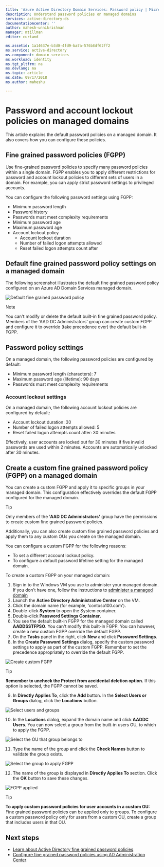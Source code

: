 ```yaml
---
title: 'Azure Active Directory Domain Services: Password policy | Microsoft Docs'
description: Understand password policies on managed domains
services: active-directory-ds
documentationcenter: ''
author: mahesh-unnikrishnan
manager: mtillman
editor: curtand

ms.assetid: 1a14637e-b3d0-4fd9-ba7a-576b8df62ff2
ms.service: active-directory
ms.component: domain-services
ms.workload: identity
ms.tgt_pltfrm: na
ms.devlang: na
ms.topic: article
ms.date: 09/17/2018
ms.author: maheshu

---
```

# Password and account lockout policies on managed domains
This article explains the default password policies on a managed domain. It also covers how you can configure these policies.

## Fine grained password policies (FGPP)
Use fine-grained password policies to specify many password policies within a single domain. FGPP enables you to apply different restrictions for password and account lockout policies to different sets of users in a domain. For example, you can apply strict password settings to privileged accounts.

You can configure the following password settings using FGPP:
* Minimum password length
* Password history
* Passwords must meet complexity requirements
* Minimum password age
* Maximum password age
* Account lockout policy
    * Account lockout duration
    * Number of failed logon attempts allowed
    * Reset failed logon attempts count after


## Default fine grained password policy settings on a managed domain
The following screenshot illustrates the default fine grained password policy configured on an Azure AD Domain Services managed domain.

![Default fine grained password policy](./media/how-to/default-fgpp.png)

> [!NOTE]
> You can't modify or delete the default built-in fine grained password policy. Members of the 'AAD DC Administrators' group can create custom FGPP and configure it to override (take precedence over) the default built-in FGPP.
>
>

## Password policy settings
On a managed domain, the following password policies are configured by default:
* Minimum password length (characters): 7
* Maximum password age (lifetime): 90 days
* Passwords must meet complexity requirements

### Account lockout settings
On a managed domain, the following account lockout policies are configured by default:
* Account lockout duration: 30
* Number of failed logon attempts allowed: 5
* Reset failed logon attempts count after: 30 minutes

Effectively, user accounts are locked out for 30 minutes if five invalid passwords are used within 2 minutes. Accounts are automatically unlocked after 30 minutes.


## Create a custom fine grained password policy (FGPP) on a managed domain
You can create a custom FGPP and apply it to specific groups in your managed domain. This configuration effectively overrides the default FGPP configured for the managed domain.

> [!TIP]
> Only members of the **'AAD DC Administrators'** group have the permissions to create custom fine grained password policies.
>
>

Additionally, you can also create custom fine grained password policies and apply them to any custom OUs you create on the managed domain.

You can configure a custom FGPP for the following reasons:
* To set a different account lockout policy.
* To configure a default password lifetime setting for the managed domain.

To create a custom FGPP on your managed domain:
1. Sign in to the Windows VM you use to administer your managed domain. If you don't have one, follow the instructions to [administer a managed domain](active-directory-ds-admin-guide-administer-domain.md)
2. Launch the **Active Directory Administrative Center** on the VM.
3. Click the domain name (for example, 'contoso100.com').
4. Double-click **System** to open the System container.
5. Double-click **Password Settings Container**.
6. You see the default built-in FGPP for the managed domain called **AADDSSTFPSO**. You can't modify this built-in FGPP. You can however, create a new custom FGPP override the default FGPP.
7. On the **Tasks** panel in the right, click **New** and click **Password Settings**.
8. In the **Create Password Settings** dialog, specify the custom password settings to apply as part of the custom FGPP. Remember to set the precedence appropriately to override the default FGPP.

  ![Create custom FGPP](./media/how-to/custom-fgpp.png)

  > [!TIP]
  > **Remember to uncheck the Protect from accidental deletion option.** If this option is selected, the FGPP cannot be saved.
  >
  >

9. In **Directly Applies To**, click the **Add** button. In the **Select Users or Groups** dialog, click the **Locations** button.

  ![Select users and groups](./media/how-to/fgpp-applies-to.png)

10. In the **Locations** dialog, expand the domain name and click **AADDC Users**. You can now select a group from the built-in users OU, to which to apply the FGPP.

  ![Select the OU that group belongs to](./media/how-to/fgpp-container.png)

11. Type the name of the group and click the **Check Names** button to validate the group exists.

  ![Select the group to apply FGPP](./media/how-to/fgpp-apply-group.png)

12. The name of the group is displayed in **Directly Applies To** section. Click the **OK** button to save these changes.

  ![FGPP applied](./media/how-to/fgpp-applied.png)

> [!TIP]
> **To apply custom password policies for user accounts in a custom OU:**
> Fine grained password policies can be applied only to groups. To configure a custom password policy only for users from a custom OU, create a group that includes users in that OU.
>
>

## Next steps
* [Learn about Active Directory fine grained password policies](https://docs.microsoft.com/previous-versions/windows/it-pro/windows-server-2008-R2-and-2008/cc770394)
* [Configure fine grained password policies using AD Administration Center](https://docs.microsoft.com/windows-server/identity/ad-ds/get-started/adac/introduction-to-active-directory-administrative-center-enhancements--level-100-#fine_grained_pswd_policy_mgmt)
